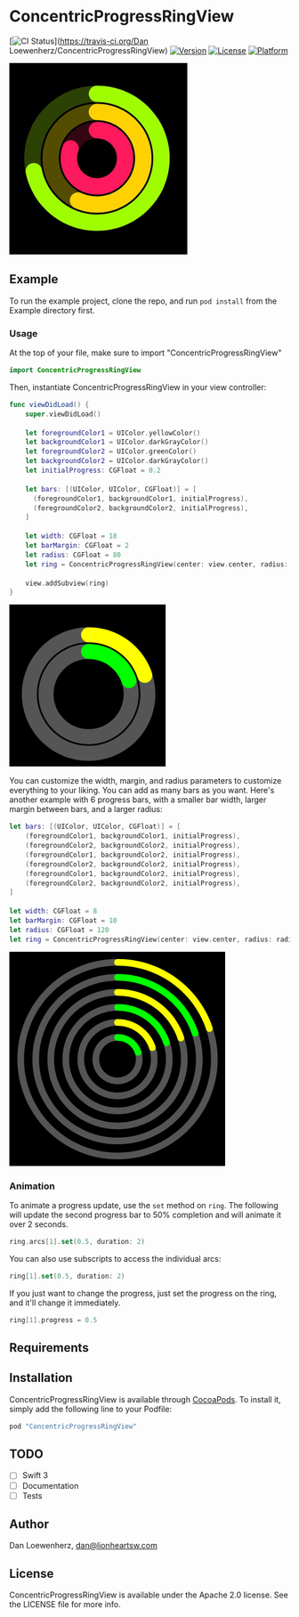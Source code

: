 # ConcentricProgressRingView

[![CI Status](http://img.shields.io/travis/lionheart/ConcentricProgressRingView.svg?style=flat)](https://travis-ci.org/Dan Loewenherz/ConcentricProgressRingView)
[![Version](https://img.shields.io/cocoapods/v/ConcentricProgressRingView.svg?style=flat)](http://cocoapods.org/pods/ConcentricProgressRingView)
[![License](https://img.shields.io/cocoapods/l/ConcentricProgressRingView.svg?style=flat)](http://cocoapods.org/pods/ConcentricProgressRingView)
[![Platform](https://img.shields.io/cocoapods/p/ConcentricProgressRingView.svg?style=flat)](http://cocoapods.org/pods/ConcentricProgressRingView)

![](animation.gif)

## Example

To run the example project, clone the repo, and run `pod install` from the Example directory first.

### Usage

At the top of your file, make sure to import "ConcentricProgressRingView"

```swift
import ConcentricProgressRingView
```

Then, instantiate ConcentricProgressRingView in your view controller:

```swift
func viewDidLoad() {
    super.viewDidLoad()

    let foregroundColor1 = UIColor.yellowColor()
    let backgroundColor1 = UIColor.darkGrayColor()
    let foregroundColor2 = UIColor.greenColor()
    let backgroundColor2 = UIColor.darkGrayColor()
    let initialProgress: CGFloat = 0.2

    let bars: [(UIColor, UIColor, CGFloat)] = [
      (foregroundColor1, backgroundColor1, initialProgress),
      (foregroundColor2, backgroundColor2, initialProgress),
    ]

    let width: CGFloat = 18
    let barMargin: CGFloat = 2
    let radius: CGFloat = 80
    let ring = ConcentricProgressRingView(center: view.center, radius: radius, arcWidth: width, margin: barMargin, bars: bars)

    view.addSubview(ring)
}
```

![](example1.png)

You can customize the width, margin, and radius parameters to customize everything to your liking. You can add as many bars as you want. Here's another example with 6 progress bars, with a smaller bar width, larger margin between bars, and a larger radius:

```swift
let bars: [(UIColor, UIColor, CGFloat)] = [
    (foregroundColor1, backgroundColor1, initialProgress),
    (foregroundColor2, backgroundColor2, initialProgress),
    (foregroundColor1, backgroundColor2, initialProgress),
    (foregroundColor2, backgroundColor2, initialProgress),
    (foregroundColor1, backgroundColor2, initialProgress),
    (foregroundColor2, backgroundColor2, initialProgress),
]

let width: CGFloat = 8
let barMargin: CGFloat = 10
let radius: CGFloat = 120
let ring = ConcentricProgressRingView(center: view.center, radius: radius, arcWidth: width, margin: barMargin, bars: bars)
```

![](example2.png)

### Animation

To animate a progress update, use the `set` method on `ring`. The following will update the second progress bar to 50% completion and will animate it over 2 seconds.

```swift
ring.arcs[1].set(0.5, duration: 2)
```

You can also use subscripts to access the individual arcs:

```swift
ring[1].set(0.5, duration: 2)
```

If you just want to change the progress, just set the progress on the ring, and it'll change it immediately.

```swift
ring[1].progress = 0.5
```

## Requirements

## Installation

ConcentricProgressRingView is available through [CocoaPods](http://cocoapods.org). To install
it, simply add the following line to your Podfile:

```ruby
pod "ConcentricProgressRingView"
```

## TODO

* [ ] Swift 3
* [ ] Documentation
* [ ] Tests

## Author

Dan Loewenherz, dan@lionheartsw.com

## License

ConcentricProgressRingView is available under the Apache 2.0 license. See the LICENSE file for more info.
